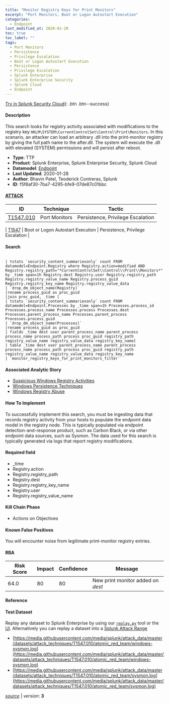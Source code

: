 ```yaml
---
title: "Monitor Registry Keys for Print Monitors"
excerpt: "Port Monitors, Boot or Logon Autostart Execution"
categories:
  - Endpoint
last_modified_at: 2020-01-28
toc: true
toc_label: ""
tags:
  - Port Monitors
  - Persistence
  - Privilege Escalation
  - Boot or Logon Autostart Execution
  - Persistence
  - Privilege Escalation
  - Splunk Enterprise
  - Splunk Enterprise Security
  - Splunk Cloud
  - Endpoint
---
```




[Try in Splunk Security Cloud](https://www.splunk.com/en_us/cyber-security.html){: .btn .btn--success}

#### Description

This search looks for registry activity associated with modifications to the registry key `HKLM\SYSTEM\CurrentControlSet\Control\Print\Monitors`. In this scenario, an attacker can load an arbitrary .dll into the print-monitor registry by giving the full path name to the after.dll. The system will execute the .dll with elevated (SYSTEM) permissions and will persist after reboot.

- **Type**: TTP
- **Product**: Splunk Enterprise, Splunk Enterprise Security, Splunk Cloud
- **Datamodel**: [Endpoint](https://docs.splunk.com/Documentation/CIM/latest/User/Endpoint)
- **Last Updated**: 2020-01-28
- **Author**: Bhavin Patel, Teoderick Contreras, Splunk
- **ID**: f5f6af30-7ba7-4295-bfe9-07de87c01bbc


#### [ATT&CK](https://attack.mitre.org/)

| ID          | Technique   | Tactic         |
| ----------- | ----------- |--------------- |
| [T1547.010](https://attack.mitre.org/techniques/T1547/010/) | Port Monitors | Persistence, Privilege Escalation |

| [T1547](https://attack.mitre.org/techniques/T1547/) | Boot or Logon Autostart Execution | Persistence, Privilege Escalation |

#### Search

```

| tstats `security_content_summariesonly` count FROM datamodel=Endpoint.Registry where Registry.action=modified AND Registry.registry_path="*CurrentControlSet\\Control\\Print\\Monitors*" by _time span=1h Registry.dest Registry.user Registry.registry_path Registry.registry_value_name Registry.process_guid Registry.registry_key_name Registry.registry_value_data 
| `drop_dm_object_name(Registry)` 
|rename process_guid as proc_guid 
|join proc_guid, _time [
| tstats `security_content_summariesonly` count FROM datamodel=Endpoint.Processes by _time span=1h Processes.process_id Processes.process_name Processes.process Processes.dest Processes.parent_process_name Processes.parent_process Processes.process_guid 
| `drop_dm_object_name(Processes)` 
|rename process_guid as proc_guid 
| fields _time dest user parent_process_name parent_process process_name process_path process proc_guid registry_path registry_value_name registry_value_data registry_key_name] 
| table _time dest user parent_process_name parent_process process_name process_path process proc_guid registry_path registry_value_name registry_value_data registry_key_name 
| `monitor_registry_keys_for_print_monitors_filter`
```

#### Associated Analytic Story
* [Suspicious Windows Registry Activities](/stories/suspicious_windows_registry_activities)
* [Windows Persistence Techniques](/stories/windows_persistence_techniques)
* [Windows Registry Abuse](/stories/windows_registry_abuse)


#### How To Implement
To successfully implement this search, you must be ingesting data that records registry activity from your hosts to populate the endpoint data model in the registry node. This is typically populated via endpoint detection-and-response product, such as Carbon Black, or via other endpoint data sources, such as Sysmon. The data used for this search is typically generated via logs that report registry modifications.

#### Required field
* _time
* Registry.action
* Registry.registry_path
* Registry.dest
* Registry.registry_key_name
* Registry.user
* Registry.registry_value_name


#### Kill Chain Phase
* Actions on Objectives


#### Known False Positives
You will encounter noise from legitimate print-monitor registry entries.


#### RBA

| Risk Score  | Impact      | Confidence   | Message      |
| ----------- | ----------- |--------------|--------------|
| 64.0 | 80 | 80 | New print monitor added on $dest$ |




#### Reference


#### Test Dataset
Replay any dataset to Splunk Enterprise by using our [`replay.py`](https://github.com/splunk/attack_data#using-replaypy) tool or the [UI](https://github.com/splunk/attack_data#using-ui).
Alternatively you can replay a dataset into a [Splunk Attack Range](https://github.com/splunk/attack_range#replay-dumps-into-attack-range-splunk-server)

* [https://media.githubusercontent.com/media/splunk/attack_data/master/datasets/attack_techniques/T1547.010/atomic_red_team/windows-sysmon.log](https://media.githubusercontent.com/media/splunk/attack_data/master/datasets/attack_techniques/T1547.010/atomic_red_team/windows-sysmon.log)
* [https://media.githubusercontent.com/media/splunk/attack_data/master/datasets/attack_techniques/T1547.010/atomic_red_team/sysmon.log](https://media.githubusercontent.com/media/splunk/attack_data/master/datasets/attack_techniques/T1547.010/atomic_red_team/sysmon.log)



[*source*](https://github.com/splunk/security_content/tree/develop/detections/endpoint/monitor_registry_keys_for_print_monitors.yml) \| *version*: **3**